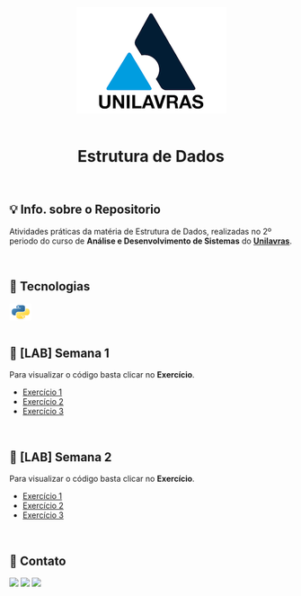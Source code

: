 <div align="center">
  <img alt="Logo Unilavras" title="Unilavras" src="./readme/logo_unilavras.png">
</div>
<br>
<h1 align="center"> 
	 Estrutura de Dados 
</h1>

</br>

<h2 align=left> 💡​ Info. sobre o Repositorio </h2>

<p> Atividades práticas da matéria de Estrutura de Dados, realizadas no 2º periodo do curso de   <strong>Análise e Desenvolvimento de Sistemas</strong> do <a href="https://unilavras.edu.br/"> <strong>Unilavras</strong></a>.<p>
</br>

<h2 align=left> 🧰​ Tecnologias</h2>

<div align=left>
  <img align="center" alt="Python" height="30" width="40" src="https://raw.githubusercontent.com/devicons/devicon/master/icons/python/python-original.svg">
</div>

</br>

<div align=left>
  <h2 align=left> 📝​​ [LAB] Semana 1</h2>
  
  <p>Para visualizar o código basta clicar no <strong>Exercício</strong>.</p>

  <ul>
  <li><a href="https://github.com/DaviF91/Unilavras.Estrutura-de-Dados/blob/master/%5BLAB%5D%20Semana%201/exerc1.py">Exercício 1</a></li>
  <li><a href="https://github.com/DaviF91/Unilavras.Estrutura-de-Dados/blob/master/%5BLAB%5D%20Semana%201/exerc2.py">Exercício 2</a></li>
  <li><a href="https://github.com/DaviF91/Unilavras.Estrutura-de-Dados/blob/master/%5BLAB%5D%20Semana%201/exerc3.py">Exercício 3</a></li>
  </ul>
</div>

</br>
<div align=left>
  <h2 align=left> 📝​​ [LAB] Semana 2</h2>
  
  <p>Para visualizar o código basta clicar no <strong>Exercício</strong>.</p>

  <ul>
  <li><a href="https://github.com/DaviF91/Unilavras.Estrutura-de-Dados/blob/master/%5BLAB%5D%20Semana%202/exerc1.py">Exercício 1</a></li>
  <li><a href="https://github.com/DaviF91/Unilavras.Estrutura-de-Dados/blob/master/%5BLAB%5D%20Semana%202/exerc2.py">Exercício 2</a></li>
  <li><a href="https://github.com/DaviF91/Unilavras.Estrutura-de-Dados/blob/master/%5BLAB%5D%20Semana%202/exerc3.py">Exercício 3</a></li>
  </ul>
</div>

</br>

<h2>​📧​​ Contato </h2>
<div>
 <a href="https://discordapp.com/users/Davi Ferreira#3299" target="_blank"><img src="https://img.shields.io/badge/Discord-7289DA?style=for-the-badge&logo=discord&logoColor=white" target="_blank"></a> 
  <a href = "mailto:daviferreiraaew@gmail.com"><img src="https://img.shields.io/badge/Gmail-D14836?style=for-the-badge&logo=gmail&logoColor=white" target="_blank"></a>
  <a href="https://www.linkedin.com/in/davi-ferreira-42912624" target="_blank"><img src="https://img.shields.io/badge/-LinkedIn-%230077B5?style=for-the-badge&logo=linkedin&logoColor=white" target="_blank"></a> 
 </div>
